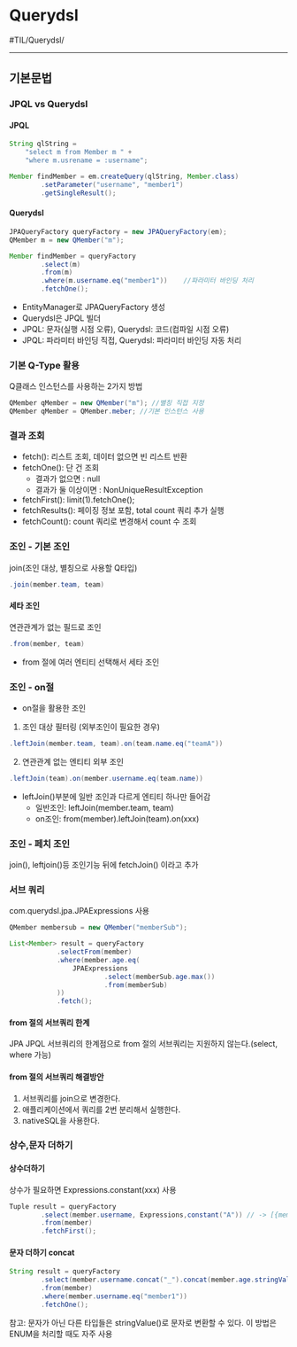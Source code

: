 # Querydsl
#TIL/Querydsl/

---
## 기본문법

### JPQL vs Querydsl

#### JPQL
```java
String qlString =
    "select m from Member m " +
    "where m.usrename = :username";

Member findMember = em.createQuery(qlString, Member.class)
        .setParameter("username", "member1")
        .getSingleResult();
```

#### Querydsl
```java
JPAQueryFactory queryFactory = new JPAQueryFactory(em);
QMember m = new QMember("m");

Member findMember = queryFactory
        .select(m)
        .from(m)
        .where(m.username.eq("member1"))    //파라미터 바인딩 처리
        .fetchOne();
```

- EntityManager로 JPAQueryFactory 생성
- Querydsl은 JPQL 빌더
- JPQL: 문자(실행 시점 오류), Querydsl: 코드(컴파일 시점 오류)
- JPQL: 파라미터 바인딩 직접, Querydsl: 파라미터 바인딩 자동 처리

### 기본 Q-Type 활용
Q클래스 인스턴스를 사용하는 2가지 방법
```java
QMember qMember = new QMember("m"); //별칭 직접 지정
QMember qMember = QMember.meber; //기본 인스턴스 사용
```

### 결과 조회

- fetch(): 리스트 조회, 데이터 없으면 빈 리스트 반환
- fetchOne(): 단 건 조회
    - 결과가 없으면 : null
    - 결과가 둘 이상이면 : NonUniqueResultException
- fetchFirst(): limit(1).fetchOne();
- fetchResults(): 페이징 정보 포함, total count 쿼리 추가 실행
- fetchCount(): count 쿼리로 변경해서 count 수 조회

### 조인 - 기본 조인
join(조인 대상, 별칭으로 사용할 Q타입)
```java
.join(member.team, team)
```

#### 세타 조인
연관관계가 없는 필드로 조인
```java
.from(member, team)
```
- from 절에 여러 엔티티 선택해서 세타 조인

### 조인 - on절
- on절을 활용한 조인
1. 조인 대상 필터링 (외부조인이 필요한 경우)
```java
.leftJoin(member.team, team).on(team.name.eq("teamA"))
```

2. 연관관계 없는 엔티티 외부 조인
```java
.leftJoin(team).on(member.username.eq(team.name))
```
- leftJoin()부분에 일반 조인과 다르게 엔티티 하나만 들어감
    - 일반조인: leftJoin(member.team, team)
    - on조인: from(member).leftJoin(team).on(xxx)

### 조인 - 페치 조인
join(), leftjoin()등 조인기능 뒤에 fetchJoin() 이라고 추가

### 서브 쿼리
com.querydsl.jpa.JPAExpressions 사용
```java
QMember membersub = new QMember("memberSub");

List<Member> result = queryFactory
            .selectFrom(member)
            .where(member.age.eq(
                JPAExpressions
                        .select(memberSub.age.max())
                        .from(memberSub)
            ))
            .fetch();
```

#### from 절의 서브쿼리 한계
JPA JPQL 서브쿼리의 한계점으로 from 절의 서브쿼리는 지원하지 않는다.(select, where 가능)

#### from 절의 서브쿼리 해결방안
1. 서브쿼리를 join으로 변경한다.
2. 애플리케이션에서 쿼리를 2번 분리해서 실행한다.
3. nativeSQL을 사용한다.

### 상수,문자 더하기

#### 상수더하기
상수가 필요하면 Expressions.constant(xxx) 사용
```java
Tuple result = queryFactory
        .select(member.username, Expressions,constant("A")) // -> [{member.username}, A]
        .from(member)
        .fetchFirst();
```

#### 문자 더하기 concat
```java
String result = queryFactory
        .select(member.username.concat("_").concat(member.age.stringValue()))   // -> [{member.username}_{member.age}]
        .from(member)
        .where(member.username.eq("member1"))
        .fetchOne();
```
참고: 문자가 아닌 다른 타입들은 stringValue()로 문자로 변환할 수 있다. 이 방법은 ENUM을 처리할 때도 자주 사용